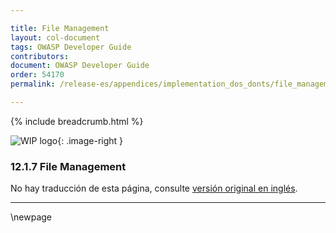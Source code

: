 ```yaml
---

title: File Management
layout: col-document
tags: OWASP Developer Guide
contributors:
document: OWASP Developer Guide
order: 54170
permalink: /release-es/appendices/implementation_dos_donts/file_management/

---
```


{% include breadcrumb.html %}

<style type="text/css">
.image-right {
  height: 180px;
  display: block;
  margin-left: auto;
  margin-right: auto;
  float: right;
}
</style>

![WIP logo](../../../assets/images/dg_wip.png "Work in progress"){: .image-right }

### 12.1.7 File Management

No hay traducción de esta página, consulte [versión original en inglés][release140107].

----

[release140107]: https://github.com/OWASP/www-project-developer-guide/blob/main/release/14-appendices/01-implementation-dos-donts/07-file-management.md


\newpage
